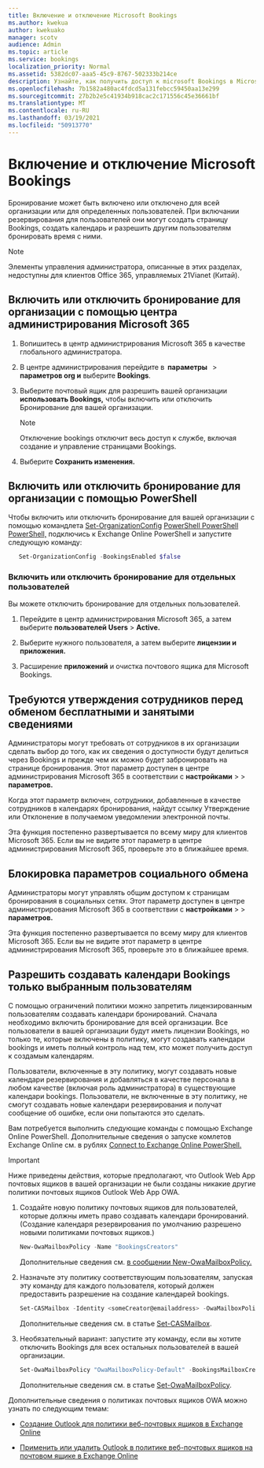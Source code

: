 ```yaml
---
title: Включение и отключение Microsoft Bookings
ms.author: kwekua
author: kwekuako
manager: scotv
audience: Admin
ms.topic: article
ms.service: bookings
localization_priority: Normal
ms.assetid: 5382dc07-aaa5-45c9-8767-502333b214ce
description: Узнайте, как получить доступ к microsoft Bookings в Microsoft 365.
ms.openlocfilehash: 7b1582a480ac4fdcd5a131febcc59450aa13e299
ms.sourcegitcommit: 27b2b2e5c41934b918cac2c171556c45e36661bf
ms.translationtype: MT
ms.contentlocale: ru-RU
ms.lasthandoff: 03/19/2021
ms.locfileid: "50913770"
---
```

# <a name="turn-microsoft-bookings-on-or-off"></a>Включение и отключение Microsoft Bookings

Бронирование может быть включено или отключено для всей организации или для определенных пользователей. При включании резервирования для пользователей они могут создать страницу Bookings, создать календарь и разрешить другим пользователям бронировать время с ними.

> [!NOTE]
> Элементы управления администратора, описанные в этих разделах, недоступны для клиентов Office 365, управляемых 21Vianet (Китай).

## <a name="turn-bookings-on-or-off-for-your-organization-using-the-microsoft-365-admin-center"></a>Включить или отключить бронирование для организации с помощью центра администрирования Microsoft 365

1. Вопишитесь в центр администрирования Microsoft 365 в качестве глобального администратора.

2. В центре администрирования перейдите в  **параметры**   \> **параметров org и** выберите **Bookings**.

3. Выберите почтовый ящик для разрешить вашей организации **использовать Bookings,** чтобы включить или отключить Бронирование для вашей организации.

   > [!NOTE]
   > Отключение bookings отключит весь доступ к службе, включая создание и управление страницами Bookings.

4. Выберите **Сохранить изменения.**

## <a name="turn-bookings-on-or-off-for-your-organization-using-powershell"></a>Включить или отключить бронирование для организации с помощью PowerShell

Чтобы включить или отключить бронирование для вашей организации с помощью командлета [Set-OrganizationConfig](/powershell/module/exchange/set-organizationconfig) [PowerShell PowerShell PowerShell,](/powershell/exchange/connect-to-exchange-online-powershell) подключись к Exchange Online PowerShell и запустите следующую команду:

```PowerShell
   Set-OrganizationConfig -BookingsEnabled $false
```

### <a name="turn-bookings-on-or-off-for-individual-users"></a>Включить или отключить бронирование для отдельных пользователей

Вы можете отключить бронирование для отдельных пользователей.

1. Перейдите в центр администрирования Microsoft 365, а затем выберите **пользователей Users** \> **Active.**

1. Выберите нужного пользователя, а затем выберите **лицензии и приложения.**

1. Расширение **приложений** и очистка почтового ящика для Microsoft Bookings.

## <a name="require-staff-approvals-before-sharing-freebusy-information"></a>Требуются утверждения сотрудников перед обменом бесплатными и занятыми сведениями

Администраторы могут требовать от сотрудников в их организации сделать выбор до того, как их сведения о доступности будут делиться через Bookings и прежде чем их можно будет забронировать на странице бронирования. Этот параметр доступен в центре администрирования Microsoft 365 в соответствии с **настройками** \>  \> **параметров.**

Когда этот параметр включен, сотрудники, добавленные в качестве сотрудников в календарях бронирования, найдут ссылку Утверждение или Отклонение в получаемом уведомлении электронной почты.

Эта функция постепенно развертывается по всему миру для клиентов Microsoft 365. Если вы не видите этот параметр в центре администрирования Microsoft 365, проверьте это в ближайшее время.

## <a name="block-social-sharing-options"></a>Блокировка параметров социального обмена

Администраторы могут управлять общим доступом к страницам бронирования в социальных сетях. Этот параметр доступен в центре администрирования Microsoft 365 в соответствии с **настройками** \>  \> **параметров.**

Эта функция постепенно развертывается по всему миру для клиентов Microsoft 365. Если вы не видите этот параметр в центре администрирования Microsoft 365, проверьте это в ближайшее время.

## <a name="allow-only-selected-users-to-create-bookings-calendars"></a>Разрешить создавать календари Bookings только выбранным пользователям

С помощью ограничений политики можно запретить лицензированным пользователям создавать календари бронирований. Сначала необходимо включить бронирование для всей организации. Все пользователи в вашей организации будут иметь лицензии Bookings, но только те, которые включены в политику, могут создавать календари bookings и иметь полный контроль над тем, кто может получить доступ к создамым календарям.

Пользователи, включенные в эту политику, могут создавать новые календари резервирования и добавляться в качестве персонала в любом качестве (включая роль администратора) в существующие календари bookings. Пользователи, не включенные в эту политику, не смогут создавать новые календари резервирования и получат сообщение об ошибке, если они попытаются это сделать.

Вам потребуется выполнить следующие команды с помощью Exchange Online PowerShell. Дополнительные сведения о запуске комлетов Exchange Online см. в рублях [Connect to Exchange Online PowerShell.](/powershell/exchange/connect-to-exchange-online-powershell)

> [!IMPORTANT]
> Ниже приведены действия, которые предполагают, что Outlook Web App почтовых ящиков в вашей организации не были созданы никакие другие политики почтовых ящиков Outlook Web App OWA.

1. Создайте новую политику почтовых ящиков для пользователей, которые должны иметь право создавать календари бронирований. (Создание календаря резервирования по умолчанию разрешено новыми политиками почтовых ящиков.)

   ```PowerShell
   New-OwaMailboxPolicy -Name "BookingsCreators"
   ```

   Дополнительные сведения см. [в сообщении New-OwaMailboxPolicy.](/powershell/module/exchange/new-owamailboxpolicy)

2. Назначьте эту политику соответствующим пользователям, запуская эту команду для каждого пользователя, который должен предоставить разрешение на создание календарей bookings.

   ```PowerShell
   Set-CASMailbox -Identity <someCreator@emailaddress> -OwaMailboxPolicy "BookingsCreators"
   ```

   Дополнительные сведения см. в статье [Set-CASMailbox](/powershell/module/exchange/set-casmailbox).

3. Необязательный вариант: запустите эту команду, если вы хотите отключить Bookings для всех остальных пользователей в вашей организации.

   ```PowerShell
   Set-OwaMailboxPolicy "OwaMailboxPolicy-Default" -BookingsMailboxCreationEnabled:$false
   ```

   Дополнительные сведения см. в статье [Set-OwaMailboxPolicy](/powershell/module/exchange/set-owamailboxpolicy).

Дополнительные сведения о политиках почтовых ящиков OWA можно узнать по следующим темам:

- [Создание Outlook для политики веб-почтовых ящиков в Exchange Online](/exchange/clients-and-mobile-in-exchange-online/outlook-on-the-web/create-outlook-web-app-mailbox-policy)

- [Применить или удалить Outlook в политике веб-почтовых ящиков на почтовом ящике в Exchange Online](/exchange/clients-and-mobile-in-exchange-online/outlook-on-the-web/create-outlook-web-app-mailbox-policy)